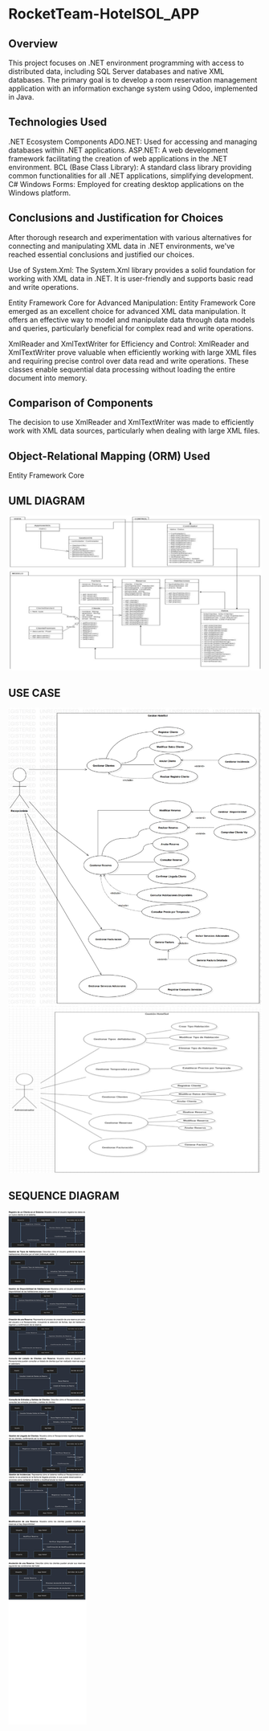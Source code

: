 # RocketTeam-HotelSOL_APP

## Overview
This project focuses on .NET environment programming with access to distributed data, including SQL Server databases and native XML databases. The primary goal is to develop a room reservation management application with an information exchange system using Odoo, implemented in Java.

## Technologies Used
.NET Ecosystem Components
ADO.NET: Used for accessing and managing databases within .NET applications.
ASP.NET: A web development framework facilitating the creation of web applications in the .NET environment.
BCL (Base Class Library): A standard class library providing common functionalities for all .NET applications, simplifying development.
C# Windows Forms: Employed for creating desktop applications on the Windows platform.

## Conclusions and Justification for Choices
After thorough research and experimentation with various alternatives for connecting and manipulating XML data in .NET environments, we've reached essential conclusions and justified our choices.

Use of System.Xml: The System.Xml library provides a solid foundation for working with XML data in .NET. It is user-friendly and supports basic read and write operations.

Entity Framework Core for Advanced Manipulation: Entity Framework Core emerged as an excellent choice for advanced XML data manipulation. It offers an effective way to model and manipulate data through data models and queries, particularly beneficial for complex read and write operations.

XmlReader and XmlTextWriter for Efficiency and Control: XmlReader and XmlTextWriter prove valuable when efficiently working with large XML files and requiring precise control over data read and write operations. These classes enable sequential data processing without loading the entire document into memory.

## Comparison of Components
The decision to use XmlReader and XmlTextWriter was made to efficiently work with XML data sources, particularly when dealing with large XML files. 

## Object-Relational Mapping (ORM) Used
Entity Framework Core

## UML DIAGRAM
![UML Diagram](diagramas/diagrama_de_clases.jpg)

## USE CASE
![use_case](diagramas/Casos_de_uso.jpg)
![use_case](diagramas/Casos_de_uso_admin.jpg)

## SEQUENCE DIAGRAM
![use_case](diagramas/secuencia.jpg)

